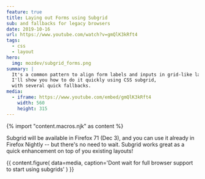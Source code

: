 ```yaml
---
feature: true
title: Laying out Forms using Subgrid
sub: and fallbacks for legacy browsers
date: 2019-10-16
url: https://www.youtube.com/watch?v=gmQlK3kRft4
tags:
  - css
  - layout
hero:
  img: mozdev/subgrid_forms.png
summary: |
  It's a common pattern to align form labels and inputs in grid-like layout.
  I'll show you how to do it quickly using CSS subgrid,
  with several quick fallbacks.
media:
  - iframe: https://www.youtube.com/embed/gmQlK3kRft4
    width: 560
    height: 315
---
```

{% import "content.macros.njk" as content %}

Subgrid will be available in Firefox 71 (Dec 3),
and you can use it already in Firefox Nightly --
but there's no need to wait.
Subgrid works great as a quick enhancement on top of you existing layouts!

{{ content.figure(
  data=media,
  caption='Dont wait for full browser support to start using subgrids'
) }}
